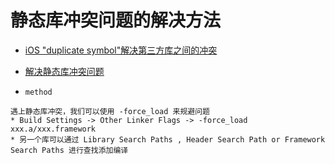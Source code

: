 # 静态库冲突问题的解决方法

* [iOS "duplicate symbol"解决第三方库之间的冲突](https://www.jianshu.com/p/3a95f9291006)
* [解决静态库冲突问题](https://www.jianshu.com/p/13e1ba5e16c1)

* `method`
```
遇上静态库冲突，我们可以使用 -force_load 来规避问题
* Build Settings -> Other Linker Flags -> -force_load xxx.a/xxx.framework
* 另一个库可以通过 Library Search Paths , Header Search Path or Framework Search Paths 进行查找添加编译 
```